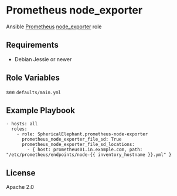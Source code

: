 Prometheus node_exporter
========================

Ansible [Prometheus](https://prometheus.io) [node_exporter](https://github.com/prometheus/node_exporter) role

Requirements
------------

* Debian Jessie or newer

Role Variables
--------------

see `defaults/main.yml`

Example Playbook
----------------

    - hosts: all
      roles:
        - role: SphericalElephant.prometheus-node-exporter
          prometheus_node_exporter_file_sd: True
          prometheus_node_exporter_file_sd_locations:
            - { host: prometheus01.in.example.com, path: "/etc/prometheus/endpoints/node-{{ inventory_hostname }}.yml" }
           
License
-------

Apache 2.0
